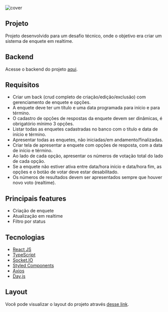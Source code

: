 ![cover](https://res.cloudinary.com/dbnq26wqe/image/upload/v1653309346/others/my-poll-preview_ysxngl.svg?style=flat)

## Projeto
Projeto desenvolvido para um desafio técnico, onde o objetivo era criar um sistema de enquete em realtime.

## Backend
Acesse o backend do projeto [aqui](https://github.com/d3vlopes/challenge-SIGNOWEB-backend).

## Requisitos
- Criar um back (crud completo de criação/edição/exclusão) com gerenciamento de enquete e opções.
- A enquete deve ter um título e uma data programada para início e para término.
- O cadastro de opções de respostas da enquete devem ser dinâmicas, é obrigatório mínimo 3 opções.
- Listar todas as enquetes cadastradas no banco com o título e data de início e término.
- Apresentar todas as enquetes, não iniciadas/em andamento/finalizadas.
- Criar tela de apresentar a enquete com opções de resposta, com a data de início e término.
- Ao lado de cada opção, apresentar os números de votação total do lado de cada opção.
- Se a enquete não estiver ativa entre data/hora início e data/hora fim, as opções e o botão de votar deve estar desabilitado.
- Os números de resultados devem ser apresentados sempre que houver novo voto (realtime).

## Principais features
- Criação de enquete
- Atualização em realtime
- Filtro por status

## Tecnologias

- [React JS](https://pt-br.reactjs.org/)
- [TypeScript](https://www.typescriptlang.org/)
- [Socket.IO](https://socket.io/)
- [Styled Components](https://styled-components.com/)
- [Axios](https://axios-http.com)
- [Day.js](https://day.js.org/)

## Layout
Você pode visualizar o layout do projeto através [desse link](https://www.figma.com/file/YhyBk0ZxfknXL2D2w0JO3S/My-Poll?node-id=66%3A38).


